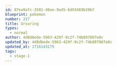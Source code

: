 ```yaml
---
id: 87ea9afc-3501-40ae-9ad5-6d93469b20bf
blueprint: pokemon
number: 217
title: Ursaring
types:
  - normal
author: 4d8d6ede-5963-429f-9c2f-74b897007e0c
updated_by: 4d8d6ede-5963-429f-9c2f-74b897007e0c
updated_at: 1716143175
tags:
  - stage-1
---
```

